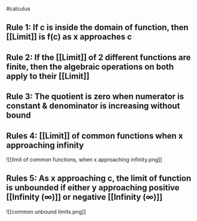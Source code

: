 #calculus 

## Rule 1: If c is inside the domain of function, then [[Limit]] is f(c) as x approaches c

## Rule 2: If the [[Limit]] of 2 different functions are finite, then the algebraic operations on both apply to their [[Limit]]

## Rule 3: The quotient is zero when numerator is constant & denominator is increasing without bound

## Rules 4: [[Limit]] of common functions when x approaching infinity
![[limit of common functions, when x approaching infinity.png]]

## Rules 5: As x approaching c, the limit of function is unbounded if either y approaching positive [[Infinity (∞)]] or negative [[Infinity (∞)]]
![[common unbound limits.png]]

